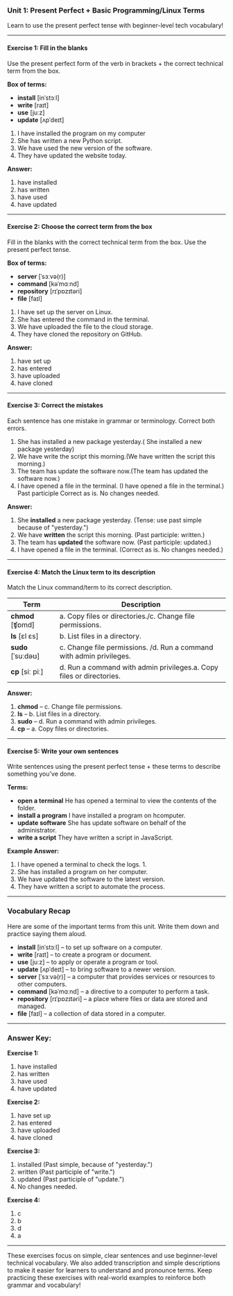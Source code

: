 

### Unit 1: Present Perfect + Basic Programming/Linux Terms
Learn to use the present perfect tense with beginner-level tech vocabulary!

---

#### **Exercise 1: Fill in the blanks**
Use the present perfect form of the verb in brackets + the correct technical term from the box.

**Box of terms:**
- **install** [inˈstɔːl]
- **write** [raɪt]
- **use** [juːz]
- **update** [ʌpˈdeɪt]

1. I have installed the program on my computer
2. She has written a new Python script.
3. We have used the new version of the software.
4. They have updated the website today.

**Answer:**

1. have installed
2. has written
3. have used
4. have updated

---

#### **Exercise 2: Choose the correct term from the box**
Fill in the blanks with the correct technical term from the box. Use the present perfect tense.

**Box of terms:**
- **server** [ˈsɜːvə(r)]
- **command** [kəˈmɑːnd]
- **repository** [rɪˈpɒzɪtəri]
- **file** [faɪl]

1. I have set up the server on Linux.
2. She has entered the command in the terminal.
3. We have uploaded the file to the cloud storage.
4. They have cloned the repository on GitHub.

**Answer:**

1. have set up
2. has entered
3. have uploaded
4. have cloned

---

#### **Exercise 3: Correct the mistakes**
Each sentence has one mistake in grammar or terminology. Correct both errors.

1. She has installed a new package yesterday.( She installed a new package yesterday)
2. We have write the script this morning.(We have written  the script this morning.)
3. The team has update the software now.(The team has updated the software now.)
4. I have opened a file in the terminal. (I have opened a file in the terminal.) Past participle Correct as is. No changes needed.

**Answer:**

1. She **installed** a new package yesterday. (Tense: use past simple because of "yesterday.")
2. We have **written** the script this morning. (Past participle: written.)
3. The team has **updated** the software now. (Past participle: updated.)
4. I have opened a file in the terminal. (Correct as is. No changes needed.)

---

#### **Exercise 4: Match the Linux term to its description**
Match the Linux command/term to its correct description.

| **Term**              | **Description**                                   |
|-----------------------|---------------------------------------------------|
| **chmod** [ʧɒmd]      | a. Copy files or directories./c. Change file permissions.                     |
| **ls** [ɛl ɛs]        | b. List files in a directory.                    |
| **sudo** [ˈsuːdəʊ]    | c. Change file permissions. /d. Run a command with admin privileges.                    |
| **cp** [siː piː]      | d. Run a command with admin privileges.a. Copy files or directories.          |

**Answer:**

1. **chmod** – c. Change file permissions.
2. **ls** – b. List files in a directory.
3. **sudo** – d. Run a command with admin privileges.
4. **cp** – a. Copy files or directories.

---

#### **Exercise 5: Write your own sentences**
Write sentences using the present perfect tense + these terms to describe something you’ve done.

**Terms:**
- **open a terminal** He has opened a terminal to view the contents of the folder.
- **install a program** I have installed a program on hcomputer.
- **update software** She has update software on behalf of the administrator.
- **write a script** They have written a script in JavaScript.

**Example Answer:**

1. I have opened a terminal to check the logs. 1. 
2. She has installed a program on her computer.
3. We have updated the software to the latest version.
4. They have written a script to automate the process.

---

### **Vocabulary Recap**
Here are some of the important terms from this unit. Write them down and practice saying them aloud.

- **install** [inˈstɔːl] – to set up software on a computer.
- **write** [raɪt] – to create a program or document.
- **use** [juːz] – to apply or operate a program or tool.
- **update** [ʌpˈdeɪt] – to bring software to a newer version.
- **server** [ˈsɜːvə(r)] – a computer that provides services or resources to other computers.
- **command** [kəˈmɑːnd] – a directive to a computer to perform a task.
- **repository** [rɪˈpɒzɪtəri] – a place where files or data are stored and managed.
- **file** [faɪl] – a collection of data stored in a computer.

---

### **Answer Key:**

**Exercise 1:**
1. have installed
2. has written
3. have used
4. have updated

**Exercise 2:**
1. have set up
2. has entered
3. have uploaded
4. have cloned

**Exercise 3:**
1. installed (Past simple, because of "yesterday.")
2. written (Past participle of "write.")
3. updated (Past participle of "update.")
4. No changes needed.

**Exercise 4:**
1. c
2. b
3. d
4. a

---

These exercises focus on simple, clear sentences and use beginner-level technical vocabulary. We also added transcription and simple descriptions to make it easier for learners to understand and pronounce terms. Keep practicing these exercises with real-world examples to reinforce both grammar and vocabulary!
